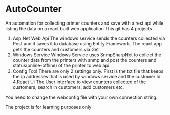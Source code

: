 # AutoCounter
An automation for collecting printer counters and save with a rest api while listing the data on a react built web application
This git has 4 projects
1. Asp.Net Web Api
The windows service sends the counters collected via Post and it saves it to database using Entity Framework.
The react app gets the counters and customers via Get
2. Windows Service
Windows Service uses SnmpSharpNet to collect the counter data from the printers with snmp and post the counters and status(online-offline) of the printer
to web api. 
3. Config Tool
There are only 2 settings only. First is the txt file that keeps the ip addresses that is used by windows service and the customer Id.
4.React Ui
The User interface to view counters collected of the customers, search in customers, add customers etc.

You need to change the webconfig file with your own connection string.

The project is for learning purposes only
